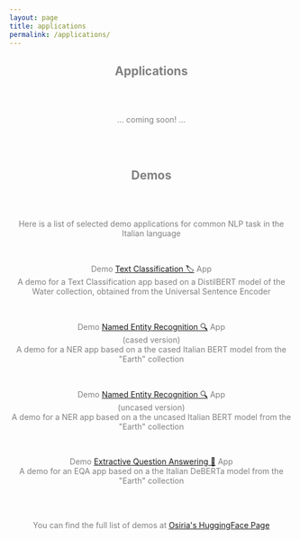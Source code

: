 ```yaml
---
layout: page
title: applications
permalink: /applications/
---
```


<center><h2><span style="color:grey">Applications</span></h2></center>

<br>
<br>

<center><p><span style="color:grey">... coming soon! ...</span></p></center>

<br>
<br>

<center><h2><span style="color:grey">Demos</span></h2></center>

<br>
<br>

<center><p><span style="color:grey">Here is a list of selected demo applications for common NLP task in the Italian language</span></p></center>
<br>
<center><p><span style="color:grey">Demo <a href="https://francesco-russo-githubber.github.io/trials/demo_text_classification/">Text Classification 🏷️</a> App<br>A demo for a Text Classification app based on a DistilBERT model of the Water collection, obtained from the Universal Sentence Encoder</span></p></center>
<br>
<center><p><span style="color:grey">Demo <a href="https://www.linkedin.com/in/francesco-russo-32a1901b4/">Named Entity Recognition 🔍</a> App<br>(cased version)<br>A demo for a NER app based on a the cased Italian BERT model from the "Earth" collection</span></p></center>
<br>
<center><p><span style="color:grey">Demo <a href="https://francesco-russo-githubber.github.io/trials/demo_uncased_ner/">Named Entity Recognition 🔍</a> App<br>(uncased version)<br>A demo for a NER app based on a the uncased Italian BERT model from the "Earth" collection</span></p></center>
<br>
<center><p><span style="color:grey">Demo <a href="https://francesco-russo-githubber.github.io/trials/demo_cased_ner/">Extractive Question Answering 🎯</a> App<br>A demo for an EQA app based on a the Italian DeBERTa model from the "Earth" collection</span></p></center>

<br>
<br>

<center><p><span style="color:grey">You can find the full list of demos at <a href="https://huggingface.co/osiria">Osiria's HuggingFace Page</a></span></p></center>
